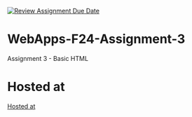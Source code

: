 [![Review Assignment Due Date](https://classroom.github.com/assets/deadline-readme-button-24ddc0f5d75046c5622901739e7c5dd533143b0c8e959d652212380cedb1ea36.svg)](https://classroom.github.com/a/qJp_9AXf)
# WebApps-F24-Assignment-3
Assignment 3 - Basic HTML
# Hosted at
[Hosted at](https://github.com/44-563-Web-Apps-S24/44563-webapps-s24-assignment3-YAMINIREDDYPESARU/blob/main/index.html)
